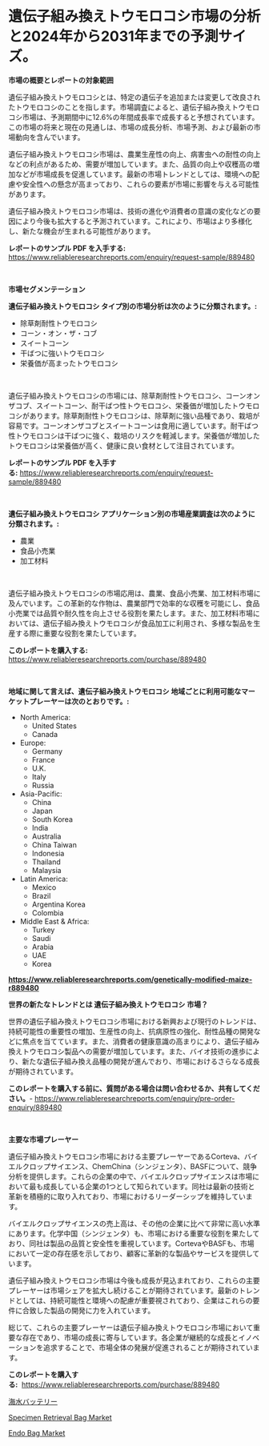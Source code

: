 <p><h1>遺伝子組み換えトウモロコシ市場の分析と2024年から2031年までの予測サイズ。</h1></p><p><strong>市場の概要とレポートの対象範囲</strong></p>
<p><p>遺伝子組み換えトウモロコシとは、特定の遺伝子を追加または変更して改良されたトウモロコシのことを指します。市場調査によると、遺伝子組み換えトウモロコシ市場は、予測期間中に12.6%の年間成長率で成長すると予想されています。この市場の将来と現在の見通しは、市場の成長分析、市場予測、および最新の市場動向を含んでいます。</p><p>遺伝子組み換えトウモロコシ市場は、農業生産性の向上、病害虫への耐性の向上などの利点があるため、需要が増加しています。また、品質の向上や収穫高の増加などが市場成長を促進しています。最新の市場トレンドとしては、環境への配慮や安全性への懸念が高まっており、これらの要素が市場に影響を与える可能性があります。</p><p>遺伝子組み換えトウモロコシ市場は、技術の進化や消費者の意識の変化などの要因により今後も拡大すると予測されています。これにより、市場はより多様化し、新たな機会が生まれる可能性があります。</p></p>
<p><strong>レポートのサンプル PDF を入手する:</strong> <a href="https://www.reliableresearchreports.com/enquiry/request-sample/889480">https://www.reliableresearchreports.com/enquiry/request-sample/889480</a></p>
<p>&nbsp;</p>
<p><strong>市場セグメンテーション</strong></p>
<p><strong>遺伝子組み換えトウモロコシ タイプ別の市場分析は次のように分類されます。:</strong></p>
<p><ul><li>除草剤耐性トウモロコシ</li><li>コーン・オン・ザ・コブ</li><li>スイートコーン</li><li>干ばつに強いトウモロコシ</li><li>栄養価が高まったトウモロコシ</li></ul></p>
<p>&nbsp;</p>
<p><p>遺伝子組み換えトウモロコシの市場には、除草剤耐性トウモロコシ、コーンオンザコブ、スイートコーン、耐干ばつ性トウモロコシ、栄養価が増加したトウモロコシがあります。除草剤耐性トウモロコシは、除草剤に強い品種であり、栽培が容易です。コーンオンザコブとスイートコーンは食用に適しています。耐干ばつ性トウモロコシは干ばつに強く、栽培のリスクを軽減します。栄養価が増加したトウモロコシは栄養価が高く、健康に良い食材として注目されています。</p></p>
<p><strong>レポートのサンプル PDF を入手する:</strong>&nbsp;<a href="https://www.reliableresearchreports.com/enquiry/request-sample/889480">https://www.reliableresearchreports.com/enquiry/request-sample/889480</a></p>
<p>&nbsp;</p>
<p><strong> 遺伝子組み換えトウモロコシ アプリケーション別の市場産業調査は次のように分類されます。:</strong></p>
<p><ul><li>農業</li><li>食品小売業</li><li>加工材料</li></ul></p>
<p>&nbsp;</p>
<p><p>遺伝子組み換えトウモロコシの市場応用は、農業、食品小売業、加工材料市場に及んでいます。この革新的な作物は、農業部門で効率的な収穫を可能にし、食品小売業では品質や耐久性を向上させる役割を果たします。また、加工材料市場においては、遺伝子組み換えトウモロコシが食品加工に利用され、多様な製品を生産する際に重要な役割を果たしています。</p></p>
<p><strong>このレポートを購入する:</strong>&nbsp; <a href="https://www.reliableresearchreports.com/purchase/889480">https://www.reliableresearchreports.com/purchase/889480</a></p>
<p>&nbsp;</p>
<p><strong>地域に関して言えば、遺伝子組み換えトウモロコシ 地域ごとに利用可能なマーケットプレーヤーは次のとおりです。:</strong></p>
<p><ul>
    <li>
        North America:
        <ul>
            <li>United States</li>
            <li>Canada</li>
        </ul>
    </li>
    <li>
        Europe:
        <ul>
            <li>Germany</li>
            <li>France</li>
            <li>U.K.</li>
            <li>Italy</li>
            <li>Russia</li>
        </ul>
    </li>
    <li>
        Asia-Pacific:
        <ul>
            <li>China</li>
            <li>Japan</li>
            <li>South Korea</li>
            <li>India</li>
            <li>Australia</li>
            <li>China Taiwan</li>
            <li>Indonesia</li>
            <li>Thailand</li>
            <li>Malaysia</li>
        </ul>
    </li>
    <li>
        Latin America:
        <ul>
            <li>Mexico</li>
            <li>Brazil</li>
            <li>Argentina Korea</li>
            <li>Colombia</li>
        </ul>
    </li>
    <li>
        Middle East & Africa:
        <ul>
            <li>Turkey</li>
            <li>Saudi</li>
            <li>Arabia</li>
            <li>UAE</li>
            <li>Korea</li>
        </ul>
    </li>
    </ul></p>
<p><strong><a href="https://www.reliableresearchreports.com/genetically-modified-maize-r889480">https://www.reliableresearchreports.com/genetically-modified-maize-r889480</a></strong>&nbsp;</p>
<p><strong>世界の新たなトレンドとは 遺伝子組み換えトウモロコシ 市場？</strong></p>
<p><p>世界の遺伝子組み換えトウモロコシ市場における新興および現行のトレンドは、持続可能性の重要性の増加、生産性の向上、抗病原性の強化、耐性品種の開発などに焦点を当てています。また、消費者の健康意識の高まりにより、遺伝子組み換えトウモロコシ製品への需要が増加しています。また、バイオ技術の進歩により、新たな遺伝子組み換え品種の開発が進んでおり、市場におけるさらなる成長が期待されています。</p></p>
<p><strong>このレポートを購入する前に、質問がある場合は問い合わせるか、共有してください。</strong>- <a href="https://www.reliableresearchreports.com/enquiry/pre-order-enquiry/889480">https://www.reliableresearchreports.com/enquiry/pre-order-enquiry/889480</a></p>
<p>&nbsp;</p>
<p><strong>主要な市場プレーヤー</strong></p>
<p><p>遺伝子組み換えトウモロコシ市場における主要プレーヤーであるCorteva、バイエルクロップサイエンス、ChemChina（シンジェンタ）、BASFについて、競争分析を提供します。これらの企業の中で、バイエルクロップサイエンスは市場において最も成長している企業の1つとして知られています。同社は最新の技術と革新を積極的に取り入れており、市場におけるリーダーシップを維持しています。</p><p>バイエルクロップサイエンスの売上高は、その他の企業に比べて非常に高い水準にあります。化学中国（シンジェンタ）も、市場における重要な役割を果たしており、同社は製品の品質と安全性を重視しています。CortevaやBASFも、市場において一定の存在感を示しており、顧客に革新的な製品やサービスを提供しています。</p><p>遺伝子組み換えトウモロコシ市場は今後も成長が見込まれており、これらの主要プレーヤーは市場シェアを拡大し続けることが期待されています。最新のトレンドとしては、持続可能性と環境への配慮が重要視されており、企業はこれらの要件に合致した製品の開発に力を入れています。</p><p>総じて、これらの主要プレーヤーは遺伝子組み換えトウモロコシ市場において重要な存在であり、市場の成長に寄与しています。各企業が継続的な成長とイノベーションを追求することで、市場全体の発展が促進されることが期待されています。</p></p>
<p><strong>このレポートを購入する:</strong>&nbsp;&nbsp;<a href="https://www.reliableresearchreports.com/purchase/889480">https://www.reliableresearchreports.com/purchase/889480</a></p>
<p><p><a href="https://github.com/one-cool-chick/Market-Research-Report-List-1/blob/main/660621823544.md">海水バッテリー</a></p><p><a href="https://github.com/changoleonlaverguenzanoexiste/Market-Research-Report-List-2/blob/main/specimen-retrieval-bag-market.md">Specimen Retrieval Bag Market</a></p><p><a href="https://github.com/dimitrishawkinswaynenp91rgz/Market-Research-Report-List-2/blob/main/endo-bag-market.md">Endo Bag Market</a></p></p>